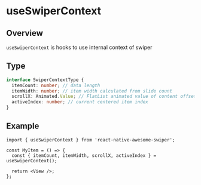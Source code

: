 # useSwiperContext

## Overview

`useSwiperContext` is hooks to use internal context of swiper

## Type

```ts
interface SwiperContextType {
  itemCount: number; // data length
  itemWidth: number; // item width calculated from slide count
  scrollX: Animated.Value; // FlatList animated value of content offset x
  activeIndex: number; // current centered item index
}
```

## Example

```tsx
import { useSwiperContext } from 'react-native-awesome-swiper';

const MyItem = () => {
  const { itemCount, itemWidth, scrollX, activeIndex } = useSwiperContext();

  return <View />;
};
```
